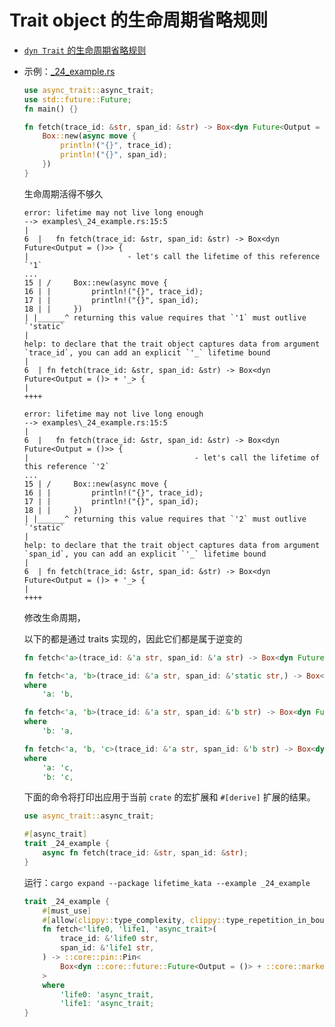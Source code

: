 # Trait object 的生命周期省略规则

- [`dyn Trait` 的生命周期省略规则](https://rustwiki.org/zh-CN/reference/lifetime-elision.html#%E9%BB%98%E8%AE%A4%E7%9A%84-trait%E5%AF%B9%E8%B1%A1%E7%9A%84%E7%94%9F%E5%91%BD%E5%91%A8%E6%9C%9F)
- 示例：[_24_example.rs](./_24_example.rs)

    ```rust
    use async_trait::async_trait;
    use std::future::Future;
    fn main() {}

    fn fetch(trace_id: &str, span_id: &str) -> Box<dyn Future<Output = ()>> {
        Box::new(async move {
            println!("{}", trace_id);
            println!("{}", span_id);
        })
    }
    ```

    生命周期活得不够久

    ```
    error: lifetime may not live long enough
    --> examples\_24_example.rs:15:5
    |
    6  |   fn fetch(trace_id: &str, span_id: &str) -> Box<dyn Future<Output = ()>> {
    |                      - let's call the lifetime of this reference `'1`
    ...
    15 | /     Box::new(async move {
    16 | |         println!("{}", trace_id);
    17 | |         println!("{}", span_id);
    18 | |     })
    | |______^ returning this value requires that `'1` must outlive `'static`
    |
    help: to declare that the trait object captures data from argument `trace_id`, you can add an explicit `'_` lifetime bound
    |
    6  | fn fetch(trace_id: &str, span_id: &str) -> Box<dyn Future<Output = ()> + '_> {
    |                                                                        ++++

    error: lifetime may not live long enough
    --> examples\_24_example.rs:15:5
    |
    6  |   fn fetch(trace_id: &str, span_id: &str) -> Box<dyn Future<Output = ()>> {
    |                                     - let's call the lifetime of this reference `'2`
    ...
    15 | /     Box::new(async move {
    16 | |         println!("{}", trace_id);
    17 | |         println!("{}", span_id);
    18 | |     })
    | |______^ returning this value requires that `'2` must outlive `'static`
    |
    help: to declare that the trait object captures data from argument `span_id`, you can add an explicit `'_` lifetime bound
    |
    6  | fn fetch(trace_id: &str, span_id: &str) -> Box<dyn Future<Output = ()> + '_> {
    |                                                                        ++++
    ```

    修改生命周期，

    以下的都是通过 traits 实现的，因此它们都是属于逆变的

    ```rust
    fn fetch<'a>(trace_id: &'a str, span_id: &'a str) -> Box<dyn Future<Output = ()> + 'a>
    ```

    ```rust
    fn fetch<'a, 'b>(trace_id: &'a str, span_id: &'static str,) -> Box<dyn Future<Output = ()> + 'b> 
    where
        'a: 'b,
    ```

    ```rust
    fn fetch<'a, 'b>(trace_id: &'a str, span_id: &'b str) -> Box<dyn Future<Output = ()> + 'a>
    where
        'b: 'a,
    ```

    ```rust
    fn fetch<'a, 'b, 'c>(trace_id: &'a str, span_id: &'b str) -> Box<dyn Future<Output = ()> + 'c>
    where
        'a: 'c,
        'b: 'c,
    ```



    下面的命令将打印出应用于当前 `crate` 的宏扩展和 `#[derive]` 扩展的结果。

    ```rust
    use async_trait::async_trait;

    #[async_trait]
    trait _24_example {
        async fn fetch(trace_id: &str, span_id: &str);
    }
    ```
    运行：`cargo expand --package lifetime_kata --example _24_example`

    ```rust
    trait _24_example {
        #[must_use]
        #[allow(clippy::type_complexity, clippy::type_repetition_in_bounds)]
        fn fetch<'life0, 'life1, 'async_trait>(
            trace_id: &'life0 str,
            span_id: &'life1 str,
        ) -> ::core::pin::Pin<
            Box<dyn ::core::future::Future<Output = ()> + ::core::marker::Send + 'async_trait>,
        >
        where
            'life0: 'async_trait,
            'life1: 'async_trait;
    }
    ```
